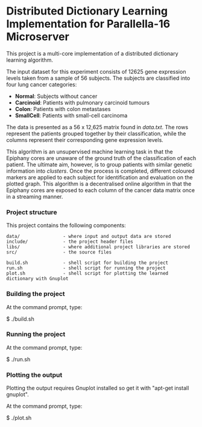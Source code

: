 # Distributed Dictionary Learning Implementation for Parallella-16 Microserver #

This project is a multi-core implementation of a distributed dictionary learning algorithm.

The input dataset for this experiment consists of 12625 gene expression levels taken from a sample of 56 subjects. The subjects are classified into four lung cancer categories:

* **Normal**: Subjects without cancer
* **Carcinoid**: Patients with pulmonary carcinoid tumours
* **Colon**: Patients with colon metastases
* **SmallCell**: Patients with small-cell carcinoma

The data is presented as a 56 x 12,625 matrix found in *data.txt*. The rows represent the patients grouped together by their classification, while the columns represent their corresponding gene expression levels.

This algorithm is an unsupervised machine learning task in that the Epiphany cores are unaware of the ground truth of the classification of each patient. The ultimate aim, however, is to group patients with similar genetic information into *clusters*. Once the process is completed, different coloured markers are applied to each subject for identification and evaluation on the plotted graph. 
This algorithm is a decentralised online algorithm in that the Epiphany cores are exposed to each column of the cancer data matrix once in a streaming manner.

### Project structure ###

This project contains the following components:

    data/                - where input and output data are stored
    include/             - the project header files
    libs/                - where additional project libraries are stored
    src/                 - the source files

    build.sh             - shell script for building the project
    run.sh               - shell script for running the project
    plot.sh              - shell script for plotting the learned dictionary with Gnuplot

### Building the project ###

At the command prompt, type:

$ ./build.sh

### Running the project ###

At the command prompt, type:

$ ./run.sh

### Plotting the output ###

Plotting the output requires Gnuplot installed so get it with "apt-get install gnuplot".

At the command prompt, type:

$ ./plot.sh